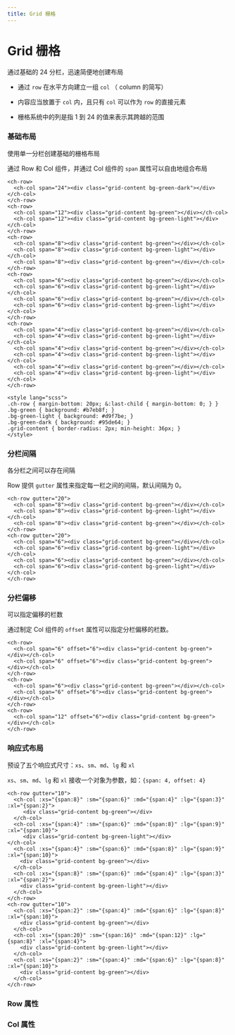 ```yaml
---
title: Grid 栅格
---
```


# Grid 栅格

通过基础的 24 分栏，迅速简便地创建布局

- 通过 `row` 在水平方向建立一组 `col` （ column 的简写）

- 内容应当放置于 `col` 内，且只有 `col` 可以作为 `row` 的直接元素

- 栅格系统中的列是指 1 到 24 的值来表示其跨越的范围

### 基础布局

使用单一分栏创建基础的栅格布局

<ClientOnly><GridDemo></GridDemo></ClientOnly>

通过 Row 和 Col 组件，并通过 Col 组件的 `span` 属性可以自由地组合布局

```vue
<ch-row>
  <ch-col span="24"><div class="grid-content bg-green-dark"></div></ch-col>
</ch-row>
<ch-row>
  <ch-col span="12"><div class="grid-content bg-green"></div></ch-col>
  <ch-col span="12"><div class="grid-content bg-green-light"></div></ch-col>
</ch-row>
<ch-row>
  <ch-col span="8"><div class="grid-content bg-green"></div></ch-col>
  <ch-col span="8"><div class="grid-content bg-green-light"></div></ch-col>
  <ch-col span="8"><div class="grid-content bg-green"></div></ch-col>
</ch-row>
<ch-row>
  <ch-col span="6"><div class="grid-content bg-green"></div></ch-col>
  <ch-col span="6"><div class="grid-content bg-green-light"></div></ch-col>
  <ch-col span="6"><div class="grid-content bg-green"></div></ch-col>
  <ch-col span="6"><div class="grid-content bg-green-light"></div></ch-col>
</ch-row>
<ch-row>
  <ch-col span="4"><div class="grid-content bg-green"></div></ch-col>
  <ch-col span="4"><div class="grid-content bg-green-light"></div></ch-col>
  <ch-col span="4"><div class="grid-content bg-green"></div></ch-col>
  <ch-col span="4"><div class="grid-content bg-green-light"></div></ch-col>
  <ch-col span="4"><div class="grid-content bg-green"></div></ch-col>
  <ch-col span="4"><div class="grid-content bg-green-light"></div></ch-col>
</ch-row>

<style lang="scss">
.ch-row { margin-bottom: 20px; &:last-child { margin-bottom: 0; } }
.bg-green { background: #b7eb8f; }
.bg-green-light { background: #d9f7be; }
.bg-green-dark { background: #95de64; }
.grid-content { border-radius: 2px; min-height: 36px; }
</style>
```

### 分栏间隔

各分栏之间可以存在间隔

<ClientOnly><GridGutterDemo></GridGutterDemo></ClientOnly>

Row 提供 `gutter` 属性来指定每一栏之间的间隔，默认间隔为 0。

```vue
<ch-row gutter="20">
  <ch-col span="8"><div class="grid-content bg-green"></div></ch-col>
  <ch-col span="8"><div class="grid-content bg-green-light"></div></ch-col>
  <ch-col span="8"><div class="grid-content bg-green"></div></ch-col>
</ch-row>
<ch-row gutter="20">
  <ch-col span="6"><div class="grid-content bg-green"></div></ch-col>
  <ch-col span="6"><div class="grid-content bg-green-light"></div></ch-col>
  <ch-col span="6"><div class="grid-content bg-green"></div></ch-col>
  <ch-col span="6"><div class="grid-content bg-green-light"></div></ch-col>
</ch-row>
```

### 分栏偏移

可以指定偏移的栏数

<ClientOnly><GridOffsetDemo></GridOffsetDemo></ClientOnly>

通过制定 Col 组件的 `offset` 属性可以指定分栏偏移的栏数。

```vue
<ch-row>
  <ch-col span="6" offset="6"><div class="grid-content bg-green"></div></ch-col>
  <ch-col span="6" offset="6"><div class="grid-content bg-green"></div></ch-col>
</ch-row>
<ch-row>
  <ch-col span="6"><div class="grid-content bg-green"></div></ch-col>
  <ch-col span="6" offset="6"><div class="grid-content bg-green"></div></ch-col>
</ch-row>
<ch-row>
  <ch-col span="12" offset="6"><div class="grid-content bg-green"></div></ch-col>
</ch-row>
```

### 响应式布局

预设了五个响应式尺寸：`xs`、`sm`、`md`、`lg` 和 `xl`

<ClientOnly><GridResponsiveDemo></GridResponsiveDemo></ClientOnly>

`xs`、`sm`、`md`、`lg` 和 `xl` 接收一个对象为参数，如：`{span: 4, offset: 4}`

```vue
<ch-row gutter="10">
  <ch-col :xs="{span:8}" :sm="{span:6}" :md="{span:4}" :lg="{span:3}" :xl="{span:2}">
     <div class="grid-content bg-green"></div>
  </ch-col>
  <ch-col :xs="{span:4}" :sm="{span:6}" :md="{span:8}" :lg="{span:9}" :xl="{span:10}">
     <div class="grid-content bg-green-light"></div>
</ch-col>
  <ch-col :xs="{span:4}" :sm="{span:6}" :md="{span:8}" :lg="{span:9}" :xl="{span:10}">
    <div class="grid-content bg-green"></div>
  </ch-col>
  <ch-col :xs="{span:8}" :sm="{span:6}" :md="{span:4}" :lg="{span:3}" :xl="{span:2}">
    <div class="grid-content bg-green-light"></div>
  </ch-col>
</ch-row>
<ch-row gutter="10">
  <ch-col :xs="{span:2}" :sm="{span:4}" :md="{span:6}" :lg="{span:8}" :xl="{span:10}">
    <div class="grid-content bg-green"></div>
  </ch-col>
  <ch-col :xs="{span:20}" :sm="{span:16}" :md="{span:12}" :lg="{span:8}" :xl="{span:4}">
    <div class="grid-content bg-green-light"></div>
  </ch-col>
  <ch-col :xs="{span:2}" :sm="{span:4}" :md="{span:6}" :lg="{span:8}" :xl="{span:10}">
    <div class="grid-content bg-green"></div>
  </ch-col>
</ch-row>
```

### Row 属性

<GridRowAttributes></GridRowAttributes>

### Col 属性

<GridColAttributes></GridColAttributes>


